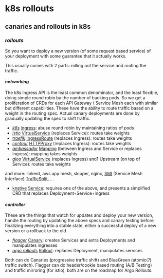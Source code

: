 # k8s rollouts

## canaries and rollouts in k8s

### _rollouts_

So you want to deploy a new version (of some request based service)
of your deployment with some guarantee that it actually works.

This usually comes with 2 parts: rolling out the service
and routing the traffic.

#### _networking_

The k8s Ingress API is the least common denominator,
and the least flexible,
doing simple round robin by the number of backing pods.
So we get a proliferation of CRDs for each API Gateway / Service Mesh
each with similar but different capabilities.
These have the ability to route traffic based on a weight in the routing spec.
Actual canary deployments are done by gradually updating the spec to shift traffic.

- [_k8s_](https://kubernetes.io/) [Ingress](https://kubernetes.io/docs/concepts/services-networking/ingress/): abuse round robin by maintaining ratios of pods
- [_istio_](https://istio.io/) [VirtualService](https://istio.io/latest/docs/reference/config/networking/virtual-service/) (replaces Service): routes take weights
- [_traefik_](https://traefik.io/) [IngressRoute](https://doc.traefik.io/traefik/routing/providers/kubernetes-crd/#kind-ingressroute) (replaces Ingress): routes take weights
- [_contour_](https://projectcontour.io/) [HTTPProxy](https://projectcontour.io/docs/v1.10.0/config/request-routing/#upstream-weighting) (replaces Ingress): routes take weights
- [_ambassador_](https://www.getambassador.io/) [Mapping](https://www.getambassador.io/docs/latest/topics/using/canary/#the-weight-attribute) (between Ingress and Service or replaces Ingress): mapping takes weights
- [_gloo_](https://www.solo.io/products/gloo-edge/) [VirtualService](https://docs.solo.io/gloo-edge/latest/guides/traffic_management/destination_types/canary/) (replaces Ingress) and1 Upstream (on top of Service): routes take weights

and more: linkerd, aws app mesh, skipper, nginx, [SMI](https://smi-spec.io/) (Service Mesh Interface) [TrafficSplit](https://github.com/servicemeshinterface/smi-spec/blob/master/apis/traffic-split/v1alpha3/traffic-split.md), ...

- [knative](https://knative.dev/docs/serving/) [Service](https://github.com/knative/serving/blob/master/docs/spec/overview.md): requires one of the above, and presents a simplified CRD that replaces Deployment+Service+Ingress

#### _controller_

These are the things that watch for updates and deploy your new version,
handle the routing by updating the above specs
and canary testing before finalizing everything into a stable state,
either a successful deploy of a new version or a rollback to the old.

- [_flagger_](https://flagger.app/) [Canary](https://docs.flagger.app/usage/how-it-works#canary-resource): creates Services and extra Deployments and manipulates ingresses
- [_argo rollouts_](https://argoproj.github.io/argo-rollouts/) [Rollout](https://argoproj.github.io/argo-rollouts/features/specification/): replaces Deployment, manipulates services

Both can do Canaries (progressive traffic shift) and BlueGreen (atomic(?) traffic switch).
Flagger can do header/cookie based routing (A/B Testing) and traffic mirroring (for istio),
both are on the roadmap for Argo Rollouts.
